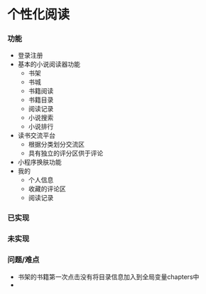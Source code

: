 # 个性化阅读
### 功能
+ 登录注册
+ 基本的小说阅读器功能
    - 书架
    - 书城
    - 书籍阅读
    - 书籍目录
    - 阅读记录
    - 小说搜索
    - 小说排行
+ 读书交流平台
    - 根据分类划分交流区
    - 具有独立的评分区供于评论
+ 小程序换肤功能
+ 我的
    - 个人信息
    - 收藏的评论区
    - 阅读记录
### 已实现

### 未实现
### 问题/难点
+ 书架的书籍第一次点击没有将目录信息加入到全局变量chapters中
+ 
